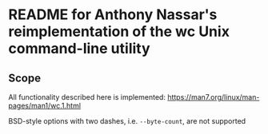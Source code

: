 # README for Anthony Nassar's reimplementation of the wc Unix command-line utility

## Scope

All functionality described here is implemented: https://man7.org/linux/man-pages/man1/wc.1.html

BSD-style options with two dashes, i.e. `--byte-count`, are not supported